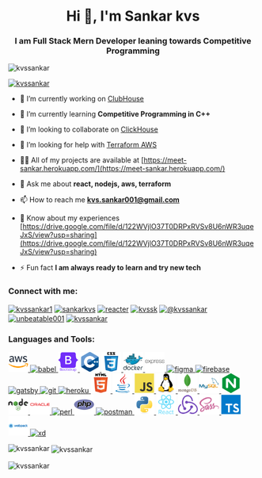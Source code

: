 <h1 align="center">Hi 👋, I'm Sankar kvs</h1>
<h3 align="center">I am Full Stack Mern Developer leaning towards Competitive Programming</h3>

<p align="left"> <img src="https://komarev.com/ghpvc/?username=kvssankar&label=Profile%20views&color=0e75b6&style=flat" alt="kvssankar" /> </p>

<p align="left"> <a href="https://github.com/ryo-ma/github-profile-trophy"><img src="https://github-profile-trophy.vercel.app/?username=kvssankar" alt="kvssankar" /></a> </p>

- 🔭 I’m currently working on [ClubHouse](https://github.com/kvssankar/ClubHouse4.0)

- 🌱 I’m currently learning **Competitive Programming in C++**

- 👯 I’m looking to collaborate on [ClickHouse](https://github.com/ClickHouse/ClickHouse)

- 🤝 I’m looking for help with [Terraform AWS](https://github.com/Vishnukvsvk/Terraform-Aws-ServerDeployment)

- 👨‍💻 All of my projects are available at [https://meet-sankar.herokuapp.com/](https://meet-sankar.herokuapp.com/)

- 💬 Ask me about **react, nodejs, aws, terraform**

- 📫 How to reach me **kvs.sankar001@gmail.com**

- 📄 Know about my experiences [https://drive.google.com/file/d/122WVjlO37T0DRPxRVSv8U6nWR3uqeJxS/view?usp=sharing](https://drive.google.com/file/d/122WVjlO37T0DRPxRVSv8U6nWR3uqeJxS/view?usp=sharing)

- ⚡ Fun fact **I am always ready to learn and try new tech**

<h3 align="left">Connect with me:</h3>
<p align="left">
<a href="https://twitter.com/kvssankar1" target="blank"><img align="center" src="https://cdn.jsdelivr.net/npm/simple-icons@3.0.1/icons/twitter.svg" alt="kvssankar1" height="30" width="40" /></a>
<a href="https://linkedin.com/in/sankarkvs" target="blank"><img align="center" src="https://cdn.jsdelivr.net/npm/simple-icons@3.0.1/icons/linkedin.svg" alt="sankarkvs" height="30" width="40" /></a>
<a href="https://fb.com/reacter" target="blank"><img align="center" src="https://cdn.jsdelivr.net/npm/simple-icons@3.0.1/icons/facebook.svg" alt="reacter" height="30" width="40" /></a>
<a href="https://instagram.com/kvssk" target="blank"><img align="center" src="https://cdn.jsdelivr.net/npm/simple-icons@3.0.1/icons/instagram.svg" alt="kvssk" height="30" width="40" /></a>
<a href="https://medium.com/@kvssankar" target="blank"><img align="center" src="https://cdn.jsdelivr.net/npm/simple-icons@3.0.1/icons/medium.svg" alt="@kvssankar" height="30" width="40" /></a>
<a href="https://www.codechef.com/users/unbeatable001" target="blank"><img align="center" src="https://cdn.jsdelivr.net/npm/simple-icons@3.1.0/icons/codechef.svg" alt="unbeatable001" height="30" width="40" /></a>
<a href="https://auth.geeksforgeeks.org/user/kvssankar" target="blank"><img align="center" src="https://cdn.jsdelivr.net/npm/simple-icons@3.0.1/icons/geeksforgeeks.svg" alt="kvssankar" height="30" width="40" /></a>
</p>

<h3 align="left">Languages and Tools:</h3>
<p align="left"> <a href="https://aws.amazon.com" target="_blank"> <img src="https://raw.githubusercontent.com/devicons/devicon/master/icons/amazonwebservices/amazonwebservices-original-wordmark.svg" alt="aws" width="40" height="40"/> </a> <a href="https://babeljs.io/" target="_blank"> <img src="https://www.vectorlogo.zone/logos/babeljs/babeljs-icon.svg" alt="babel" width="40" height="40"/> </a> <a href="https://getbootstrap.com" target="_blank"> <img src="https://raw.githubusercontent.com/devicons/devicon/master/icons/bootstrap/bootstrap-plain-wordmark.svg" alt="bootstrap" width="40" height="40"/> </a> <a href="https://www.w3schools.com/cpp/" target="_blank"> <img src="https://raw.githubusercontent.com/devicons/devicon/master/icons/cplusplus/cplusplus-original.svg" alt="cplusplus" width="40" height="40"/> </a> <a href="https://www.w3schools.com/css/" target="_blank"> <img src="https://raw.githubusercontent.com/devicons/devicon/master/icons/css3/css3-original-wordmark.svg" alt="css3" width="40" height="40"/> </a> <a href="https://www.docker.com/" target="_blank"> <img src="https://raw.githubusercontent.com/devicons/devicon/master/icons/docker/docker-original-wordmark.svg" alt="docker" width="40" height="40"/> </a> <a href="https://expressjs.com" target="_blank"> <img src="https://raw.githubusercontent.com/devicons/devicon/master/icons/express/express-original-wordmark.svg" alt="express" width="40" height="40"/> </a> <a href="https://www.figma.com/" target="_blank"> <img src="https://www.vectorlogo.zone/logos/figma/figma-icon.svg" alt="figma" width="40" height="40"/> </a> <a href="https://firebase.google.com/" target="_blank"> <img src="https://www.vectorlogo.zone/logos/firebase/firebase-icon.svg" alt="firebase" width="40" height="40"/> </a> <a href="https://www.gatsbyjs.com/" target="_blank"> <img src="https://www.vectorlogo.zone/logos/gatsbyjs/gatsbyjs-icon.svg" alt="gatsby" width="40" height="40"/> </a> <a href="https://git-scm.com/" target="_blank"> <img src="https://www.vectorlogo.zone/logos/git-scm/git-scm-icon.svg" alt="git" width="40" height="40"/> </a> <a href="https://heroku.com" target="_blank"> <img src="https://www.vectorlogo.zone/logos/heroku/heroku-icon.svg" alt="heroku" width="40" height="40"/> </a> <a href="https://www.w3.org/html/" target="_blank"> <img src="https://raw.githubusercontent.com/devicons/devicon/master/icons/html5/html5-original-wordmark.svg" alt="html5" width="40" height="40"/> </a> <a href="https://www.java.com" target="_blank"> <img src="https://raw.githubusercontent.com/devicons/devicon/master/icons/java/java-original.svg" alt="java" width="40" height="40"/> </a> <a href="https://developer.mozilla.org/en-US/docs/Web/JavaScript" target="_blank"> <img src="https://raw.githubusercontent.com/devicons/devicon/master/icons/javascript/javascript-original.svg" alt="javascript" width="40" height="40"/> </a> <a href="https://www.linux.org/" target="_blank"> <img src="https://raw.githubusercontent.com/devicons/devicon/master/icons/linux/linux-original.svg" alt="linux" width="40" height="40"/> </a> <a href="https://www.mongodb.com/" target="_blank"> <img src="https://raw.githubusercontent.com/devicons/devicon/master/icons/mongodb/mongodb-original-wordmark.svg" alt="mongodb" width="40" height="40"/> </a> <a href="https://www.mysql.com/" target="_blank"> <img src="https://raw.githubusercontent.com/devicons/devicon/master/icons/mysql/mysql-original-wordmark.svg" alt="mysql" width="40" height="40"/> </a> <a href="https://www.nginx.com" target="_blank"> <img src="https://raw.githubusercontent.com/devicons/devicon/master/icons/nginx/nginx-original.svg" alt="nginx" width="40" height="40"/> </a> <a href="https://nodejs.org" target="_blank"> <img src="https://raw.githubusercontent.com/devicons/devicon/master/icons/nodejs/nodejs-original-wordmark.svg" alt="nodejs" width="40" height="40"/> </a> <a href="https://www.oracle.com/" target="_blank"> <img src="https://raw.githubusercontent.com/devicons/devicon/master/icons/oracle/oracle-original.svg" alt="oracle" width="40" height="40"/> </a> <a href="https://www.perl.org/" target="_blank"> <img src="https://api.iconify.design/logos-perl.svg" alt="perl" width="40" height="40"/> </a> <a href="https://www.php.net" target="_blank"> <img src="https://raw.githubusercontent.com/devicons/devicon/master/icons/php/php-original.svg" alt="php" width="40" height="40"/> </a> <a href="https://postman.com" target="_blank"> <img src="https://www.vectorlogo.zone/logos/getpostman/getpostman-icon.svg" alt="postman" width="40" height="40"/> </a> <a href="https://www.python.org" target="_blank"> <img src="https://raw.githubusercontent.com/devicons/devicon/master/icons/python/python-original.svg" alt="python" width="40" height="40"/> </a> <a href="https://reactjs.org/" target="_blank"> <img src="https://raw.githubusercontent.com/devicons/devicon/master/icons/react/react-original-wordmark.svg" alt="react" width="40" height="40"/> </a> <a href="https://redux.js.org" target="_blank"> <img src="https://raw.githubusercontent.com/devicons/devicon/master/icons/redux/redux-original.svg" alt="redux" width="40" height="40"/> </a> <a href="https://sass-lang.com" target="_blank"> <img src="https://raw.githubusercontent.com/devicons/devicon/master/icons/sass/sass-original.svg" alt="sass" width="40" height="40"/> </a> <a href="https://www.typescriptlang.org/" target="_blank"> <img src="https://raw.githubusercontent.com/devicons/devicon/master/icons/typescript/typescript-original.svg" alt="typescript" width="40" height="40"/> </a> <a href="https://webpack.js.org" target="_blank"> <img src="https://raw.githubusercontent.com/devicons/devicon/d00d0969292a6569d45b06d3f350f463a0107b0d/icons/webpack/webpack-original-wordmark.svg" alt="webpack" width="40" height="40"/> </a> <a href="https://www.adobe.com/products/xd.html" target="_blank"> <img src="https://cdn.worldvectorlogo.com/logos/adobe-xd.svg" alt="xd" width="40" height="40"/> </a> </p>

<p><img align="left" src="https://github-readme-stats.vercel.app/api/top-langs?username=kvssankar&show_icons=true&locale=en&layout=compact" alt="kvssankar" /></p>

<p>&nbsp;<img align="center" src="https://github-readme-stats.vercel.app/api?username=kvssankar&show_icons=true&locale=en" alt="kvssankar" /></p>

<p><img align="center" src="https://github-readme-streak-stats.herokuapp.com/?user=kvssankar&" alt="kvssankar" /></p>
